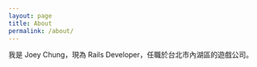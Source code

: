 ```yaml
---
layout: page
title: About
permalink: /about/
---
```


我是 Joey Chung，現為 Rails Developer，任職於台北市內湖區的遊戲公司。

